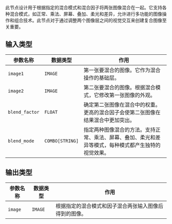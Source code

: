 
此节点设计用于根据指定的混合模式和混合因子将两张图像混合在一起。它支持各种混合模式，如正常、乘法、屏幕、叠加、柔光和差异，允许进行多功能的图像操作和组合技术。此节点对于通过调整两个图像层之间的视觉交互来创建复合图像至关重要。

## 输入类型
| 参数名称 | 数据类型 | 作用 |
| --- | --- | --- |
| `image1` | `IMAGE` | 第一张要混合的图像。它作为混合操作的基础层。 |
| `image2` | `IMAGE` | 第二张要混合的图像。根据混合模式，它修改第一张图像的外观。 |
| `blend_factor` | `FLOAT` | 确定第二张图像在混合中的权重。更高的混合因子会使第二张图像在结果混合中更加突出。 |
| `blend_mode` | `COMBO[STRING]` | 指定两种图像混合的方法。支持正常、乘法、屏幕、叠加、柔光和差异等模式，每种模式都产生独特的视觉效果。 |

## 输出类型
| 参数名称 | 数据类型 | 作用 |
| --- | --- | --- |
| `image` | `IMAGE` | 根据指定的混合模式和因子混合两张输入图像后得到的图像。 |